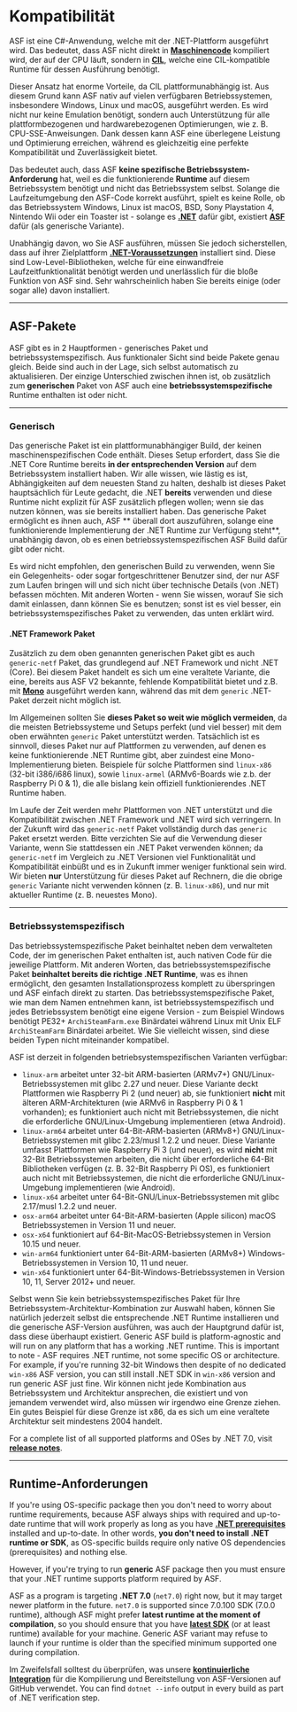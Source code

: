 # Kompatibilität

ASF ist eine C#-Anwendung, welche mit der .NET-Plattform ausgeführt wird. Das bedeutet, dass ASF nicht direkt in **[Maschinencode](https://en.wikipedia.org/wiki/Machine_code)** kompiliert wird, der auf der CPU läuft, sondern in **[CIL](https://de.wikipedia.org/wiki/Common_Intermediate_Language)**, welche eine CIL-kompatible Runtime für dessen Ausführung benötigt.

Dieser Ansatz hat enorme Vorteile, da CIL plattformunabhängig ist. Aus diesem Grund kann ASF nativ auf vielen verfügbaren Betriebssystemen, insbesondere Windows, Linux und macOS, ausgeführt werden. Es wird nicht nur keine Emulation benötigt, sondern auch Unterstützung für alle plattformbezogenen und hardwarebezogenen Optimierungen, wie z. B. CPU-SSE-Anweisungen. Dank dessen kann ASF eine überlegene Leistung und Optimierung erreichen, während es gleichzeitig eine perfekte Kompatibilität und Zuverlässigkeit bietet.

Das bedeutet auch, dass ASF **keine spezifische Betriebssystem-Anforderung** hat, weil es die funktionierende **Runtime** auf diesem Betriebssystem benötigt und nicht das Betriebssystem selbst. Solange die Laufzeitumgebung den ASF-Code korrekt ausführt, spielt es keine Rolle, ob das Betriebssystem Windows, Linux ist macOS, BSD, Sony Playstation 4, Nintendo Wii oder ein Toaster ist - solange es **[.NET](https://dotnet.microsoft.com/download/dotnet)** dafür gibt, existiert **[ASF](https://github.com/JustArchiNET/ArchiSteamFarm/releases/latest)** dafür (als generische Variante).

Unabhängig davon, wo Sie ASF ausführen, müssen Sie jedoch sicherstellen, dass auf ihrer Zielplattform **[.NET-Voraussetzungen](https://github.com/dotnet/core/blob/main/Documentation/prereqs.md)** installiert sind. Diese sind Low-Level-Bibliotheken, welche für eine einwandfreie Laufzeitfunktionalität benötigt werden und unerlässlich für die bloße Funktion von ASF sind. Sehr wahrscheinlich haben Sie bereits einige (oder sogar alle) davon installiert.

---

## ASF-Pakete

ASF gibt es in 2 Hauptformen - generisches Paket und betriebssystemspezifisch. Aus funktionaler Sicht sind beide Pakete genau gleich. Beide sind auch in der Lage, sich selbst automatisch zu aktualisieren. Der einzige Unterschied zwischen ihnen ist, ob zusätzlich zum **generischen** Paket von ASF auch eine **betriebssystemspezifische** Runtime enthalten ist oder nicht.

---

### Generisch

Das generische Paket ist ein plattformunabhängiger Build, der keinen maschinenspezifischen Code enthält. Dieses Setup erfordert, dass Sie die .NET Core Runtime bereits **in der entsprechenden Version** auf dem Betriebssystem installiert haben. Wir alle wissen, wie lästig es ist, Abhängigkeiten auf dem neuesten Stand zu halten, deshalb ist dieses Paket hauptsächlich für Leute gedacht, die .NET **bereits** verwenden und diese Runtime nicht explizit für ASF zusätzlich pflegen wollen; wenn sie das nutzen können, was sie bereits installiert haben. Das generische Paket ermöglicht es ihnen auch, ASF ** überall dort auszuführen, solange eine funktionierende Implementierung der .NET Runtime zur Verfügung steht**, unabhängig davon, ob es einen betriebssystemspezifischen ASF Build dafür gibt oder nicht.

Es wird nicht empfohlen, den generischen Build zu verwenden, wenn Sie ein Gelegenheits- oder sogar fortgeschrittener Benutzer sind, der nur ASF zum Laufen bringen will und sich nicht über technische Details (von .NET) befassen möchten. Mit anderen Worten - wenn Sie wissen, worauf Sie sich damit einlassen, dann können Sie es benutzen; sonst ist es viel besser, ein betriebssystemspezifisches Paket zu verwenden, das unten erklärt wird.

#### .NET Framework Paket

Zusätzlich zu dem oben genannten generischen Paket gibt es auch `generic-netf` Paket, das grundlegend auf .NET Framework und nicht .NET (Core). Bei diesem Paket handelt es sich um eine veraltete Variante, die eine, bereits aus ASF V2 bekannte, fehlende Kompatibilität bietet und z.B. mit **[Mono](https://www.mono-project.com)** ausgeführt werden kann, während das mit dem `generic` .NET-Paket derzeit nicht möglich ist.

Im Allgemeinen sollten Sie **dieses Paket so weit wie möglich vermeiden**, da die meisten Betriebssysteme und Setups perfekt (und viel besser) mit dem oben erwähnten ` generic ` Paket unterstützt werden. Tatsächlich ist es sinnvoll, dieses Paket nur auf Plattformen zu verwenden, auf denen es keine funktionierende .NET Runtime gibt, aber zuindest eine Mono-Implementierung bieten. Beispiele für solche Plattformen sind `linux-x86` (32-bit i386/i686 linux), sowie `linux-armel` (ARMv6-Boards wie z.b. der Raspberry Pi 0 & 1), die alle bislang kein offiziell funktionierendes .NET Runtime haben.

Im Laufe der Zeit werden mehr Plattformen von .NET unterstützt und die Kompatibilität zwischen .NET Framework und .NET wird sich verringern. In der Zukunft wird das `generic-netf` Paket vollständig durch das `generic` Paket ersetzt werden. Bitte verzichten Sie auf die Verwendung dieser Variante, wenn Sie stattdessen ein .NET Paket verwenden können; da `generic-netf` im Vergleich zu .NET Versionen viel Funktionalität und Kompatibilität einbüßt und es in Zukunft immer weniger funktional sein wird. Wir bieten **nur** Unterstützung für dieses Paket auf Rechnern, die die obrige `generic` Variante nicht verwenden können (z. B. `linux-x86`), und nur mit aktueller Runtime (z. B. neuestes Mono).

---

### Betriebssystemspezifisch

Das betriebssystemspezifische Paket beinhaltet neben dem verwalteten Code, der im generischen Paket enthalten ist, auch nativen Code für die jeweilige Plattform. Mit anderen Worten, das betriebssystemspezifische Paket **beinhaltet bereits die richtige .NET Runtime**, was es ihnen ermöglicht, den gesamten Installationsprozess komplett zu überspringen und ASF einfach direkt zu starten. Das betriebssystemspezifische Paket, wie man dem Namen entnehmen kann, ist betriebssystemspezifisch und jedes Betriebssystem benötigt eine eigene Version - zum Beispiel Windows benötigt PE32+ `ArchiSteamFarm.exe` Binärdatei während Linux mit Unix ELF `ArchiSteamFarm` Binärdatei arbeitet. Wie Sie vielleicht wissen, sind diese beiden Typen nicht miteinander kompatibel.

ASF ist derzeit in folgenden betriebsystemspezifischen Varianten verfügbar:

- `linux-arm` arbeitet unter 32-bit ARM-basierten (ARMv7+) GNU/Linux-Betriebssystemen mit glibc 2.27 und neuer. Diese Variante deckt Plattformen wie Raspberry Pi 2 (und neuer) ab, sie funktioniert **nicht** mit älteren ARM-Architekturen (wie ARMv6 in Raspberry Pi 0 & 1 vorhanden); es funktioniert auch nicht mit Betriebssystemen, die nicht die erforderliche GNU/Linux-Umgebung implementieren (etwa Android).
- `linux-arm64` arbeitet unter 64-Bit-ARM-basierten (ARMv8+) GNU/Linux-Betriebssystemen mit glibc 2.23/musl 1.2.2 und neuer. Diese Variante umfasst Plattformen wie Raspberry Pi 3 (und neuer), es wird **nicht** mit 32-Bit Betriebssystemen arbeiten, die nicht über erforderliche 64-Bit Bibliotheken verfügen (z. B. 32-Bit Raspberry Pi OS), es funktioniert auch nicht mit Betriebssystemen, die nicht die erforderliche GNU/Linux-Umgebung implementieren (wie Android).
- `linux-x64` arbeitet unter 64-Bit-GNU/Linux-Betriebssystemen mit glibc 2.17/musl 1.2.2 und neuer.
- `osx-arm64` arbeitet unter 64-Bit-ARM-basierten (Apple silicon) macOS Betriebssystemen in Version 11 und neuer.
- `osx-x64` funktioniert auf 64-Bit-MacOS-Betriebssystemen in Version 10.15 und neuer.
- `win-arm64` funktioniert unter 64-Bit-ARM-basierten (ARMv8+) Windows-Betriebssystemen in Version 10, 11 und neuer.
- `win-x64` funktioniert unter 64-Bit-Windows-Betriebssystemen in Version 10, 11, Server 2012+ und neuer.

Selbst wenn Sie kein betriebssystemspezifisches Paket für Ihre Betriebssystem-Architektur-Kombination zur Auswahl haben, können Sie natürlich jederzeit selbst die entsprechende .NET Runtime installieren und die generische ASF-Version ausführen, was auch der Hauptgrund dafür ist, dass diese überhaupt existiert. Generic ASF build is platform-agnostic and will run on any platform that has a working .NET runtime. This is important to note - ASF requires .NET runtime, not some specific OS or architecture. For example, if you're running 32-bit Windows then despite of no dedicated `win-x86` ASF version, you can still install .NET SDK in `win-x86` version and run generic ASF just fine. Wir können nicht jede Kombination aus Betriebssystem und Architektur ansprechen, die existiert und von jemandem verwendet wird, also müssen wir irgendwo eine Grenze ziehen. Ein gutes Beispiel für diese Grenze ist x86, da es sich um eine veraltete Architektur seit mindestens 2004 handelt.

For a complete list of all supported platforms and OSes by .NET 7.0, visit **[release notes](https://github.com/dotnet/core/blob/main/release-notes/7.0/supported-os.md)**.

---

## Runtime-Anforderungen

If you're using OS-specific package then you don't need to worry about runtime requirements, because ASF always ships with required and up-to-date runtime that will work properly as long as you have **[.NET prerequisites](https://github.com/dotnet/core/blob/main/Documentation/prereqs.md)** installed and up-to-date. In other words, **you don't need to install .NET runtime or SDK**, as OS-specific builds require only native OS dependencies (prerequisites) and nothing else.

However, if you're trying to run **generic** ASF package then you must ensure that your .NET runtime supports platform required by ASF.

ASF as a program is targeting **.NET 7.0** (`net7.0`) right now, but it may target newer platform in the future. `net7.0` is supported since 7.0.100 SDK (7.0.0 runtime), although ASF might prefer **latest runtime at the moment of compilation**, so you should ensure that you have **[latest SDK](https://dotnet.microsoft.com/download)** (or at least runtime) available for your machine. Generic ASF variant may refuse to launch if your runtime is older than the specified minimum supported one during compilation.

Im Zweifelsfall solltest du überprüfen, was unsere **[kontinuierliche Integration](https://github.com/JustArchiNET/ArchiSteamFarm/actions/workflows/publish.yml?query=branch%3Amain)** für die Kompilierung und Bereitstellung von ASF-Versionen auf GitHub verwendet. You can find `dotnet --info` output in every build as part of .NET verification step.